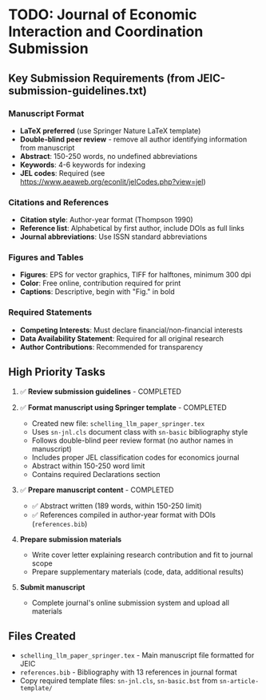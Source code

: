 # TODO: Journal of Economic Interaction and Coordination Submission

## Key Submission Requirements (from JEIC-submission-guidelines.txt)

### Manuscript Format
- **LaTeX preferred** (use Springer Nature LaTeX template)
- **Double-blind peer review** - remove all author identifying information from manuscript
- **Abstract**: 150-250 words, no undefined abbreviations
- **Keywords**: 4-6 keywords for indexing
- **JEL codes**: Required (see https://www.aeaweb.org/econlit/jelCodes.php?view=jel)

### Citations and References
- **Citation style**: Author-year format (Thompson 1990)
- **Reference list**: Alphabetical by first author, include DOIs as full links
- **Journal abbreviations**: Use ISSN standard abbreviations

### Figures and Tables
- **Figures**: EPS for vector graphics, TIFF for halftones, minimum 300 dpi
- **Color**: Free online, contribution required for print
- **Captions**: Descriptive, begin with "Fig." in bold

### Required Statements
- **Competing Interests**: Must declare financial/non-financial interests
- **Data Availability Statement**: Required for all original research
- **Author Contributions**: Recommended for transparency

## High Priority Tasks

1. ✅ **Review submission guidelines** - COMPLETED

2. ✅ **Format manuscript using Springer template** - COMPLETED
   - Created new file: `schelling_llm_paper_springer.tex`
   - Uses `sn-jnl.cls` document class with `sn-basic` bibliography style
   - Follows double-blind peer review format (no author names in manuscript)
   - Includes proper JEL classification codes for economics journal
   - Abstract within 150-250 word limit
   - Contains required Declarations section

3. ✅ **Prepare manuscript content** - COMPLETED
   - ✅ Abstract written (189 words, within 150-250 limit)
   - ✅ References compiled in author-year format with DOIs (`references.bib`)

4. **Prepare submission materials**
   - Write cover letter explaining research contribution and fit to journal scope
   - Prepare supplementary materials (code, data, additional results)

5. **Submit manuscript**
   - Complete journal's online submission system and upload all materials

## Files Created

- `schelling_llm_paper_springer.tex` - Main manuscript file formatted for JEIC
- `references.bib` - Bibliography with 13 references in journal format
- Copy required template files: `sn-jnl.cls`, `sn-basic.bst` from `sn-article-template/`